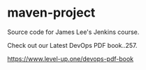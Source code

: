 # maven-project
Source code for James Lee's Jenkins course.

Check out our Latest DevOps PDF book..257.

https://www.level-up.one/devops-pdf-book
